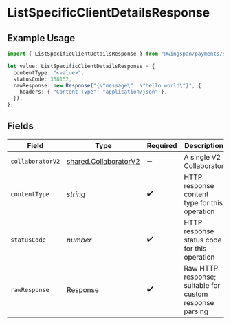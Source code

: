 # ListSpecificClientDetailsResponse

## Example Usage

```typescript
import { ListSpecificClientDetailsResponse } from "@wingspan/payments/sdk/models/operations";

let value: ListSpecificClientDetailsResponse = {
  contentType: "<value>",
  statusCode: 358152,
  rawResponse: new Response("{\"message\": \"hello world\"}", {
    headers: { "Content-Type": "application/json" },
  }),
};
```

## Fields

| Field                                                                 | Type                                                                  | Required                                                              | Description                                                           |
| --------------------------------------------------------------------- | --------------------------------------------------------------------- | --------------------------------------------------------------------- | --------------------------------------------------------------------- |
| `collaboratorV2`                                                      | [shared.CollaboratorV2](../../../sdk/models/shared/collaboratorv2.md) | :heavy_minus_sign:                                                    | A single V2 Collaborator                                              |
| `contentType`                                                         | *string*                                                              | :heavy_check_mark:                                                    | HTTP response content type for this operation                         |
| `statusCode`                                                          | *number*                                                              | :heavy_check_mark:                                                    | HTTP response status code for this operation                          |
| `rawResponse`                                                         | [Response](https://developer.mozilla.org/en-US/docs/Web/API/Response) | :heavy_check_mark:                                                    | Raw HTTP response; suitable for custom response parsing               |